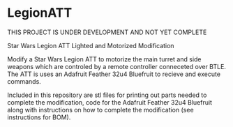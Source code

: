 # LegionATT

THIS PROJECT IS UNDER DEVELOPMENT AND NOT YET COMPLETE

Star Wars Legion ATT Lighted and Motorized Modification

Modify a Star Wars Legion ATT to motorize the main turret and side weapons which are controled by a remote controller conneceted over BTLE. 
The ATT is uses an Adafruit Feather 32u4 Bluefruit to recieve and execute commands.

Included in this repository are stl files for printing out parts needed to complete the modification, code for the Adafruit Feather 32u4 Bluefruit along with instructions on how to complete the modification (see instructions for BOM).
   

 
